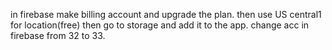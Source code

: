 in firebase make billing account and upgrade the plan. then use US central1 for location(free) then go to storage and add it to the app.
change acc in firebase from 32 to 33.
